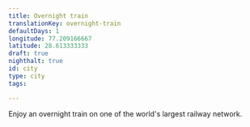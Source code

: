 ```yaml
---
title: Overnight train
translationKey: overnight-train
defaultDays: 1
longitude: 77.209166667
latitude: 28.613333333
draft: true
nighthalt: true
id: city
type: city
tags:

---
```

Enjoy an overnight train on one of the world's largest railway network.